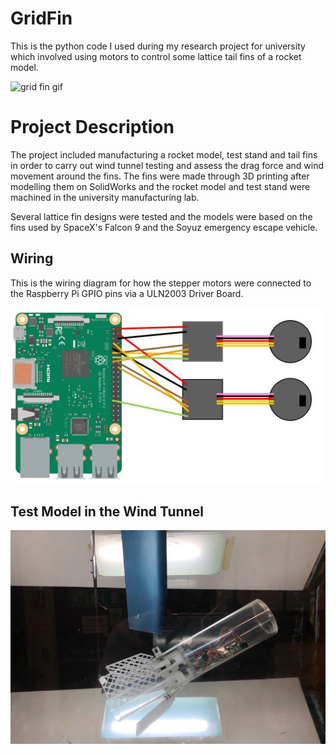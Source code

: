 # GridFin

This is the python code I used during my research project for university which involved using motors to control some 
lattice tail fins of a rocket model.

![grid fin gif](https://github.com/lynnthalaal/GridFin/blob/master/images/gridfin.gif?raw=true)

# Project Description

The project included manufacturing a rocket model, test stand and tail fins in order to carry out wind tunnel testing
and assess the drag force and wind movement around the fins. The fins were made through 3D printing after modelling them on
SolidWorks and the rocket model and test stand were machined in the university manufacturing lab.

Several lattice fin designs were tested and the models were based on the fins used by SpaceX's Falcon 9 and the Soyuz emergency
escape vehicle.

## Wiring

This is the wiring diagram for how the stepper motors were connected to the Raspberry Pi GPIO pins via a ULN2003 Driver Board.

![circuit diagram](https://github.com/lynnthalaal/GridFin/blob/master/images/circuit_diagram.JPG?raw=true)

## Test Model in the Wind Tunnel

![wind tunnel](https://raw.githubusercontent.com/lynnthalaal/GridFin/master/images/wind_tunnel_mounted.JPG)

